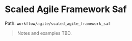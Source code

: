 # Scaled Agile Framework Saf

Path: `workflow/agile/scaled_agile_framework_saf`

> Notes and examples TBD.
